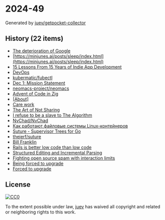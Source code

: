 # 2024-49

Generated by [juev/getpocket-collector](https://github.com/juev/getpocket-collector)

## History (22 items)

- [The deterioration of Google](https://www.baldurbjarnason.com/2024/the-deterioration-of-google/)
- [https://minjunes.ai/posts/sleep/index.html](https://minjunes.ai/posts/sleep/index.html)
- [15 Lessons From 15 Years of Indie App Development](http://lukaspetr.com/15-lessons-from-15-years-of-indie-app-development/)
- [DevOps](https://devops.pradumnasaraf.dev/)
- [kubermatic/fubectl](https://github.com/kubermatic/fubectl)
- [Dec 1: Mission Statement](https://www.fastmail.com/blog/mission-statement/)
- [neomacs-project/neomacs](https://github.com/neomacs-project/neomacs)
- [Advent of Code in Zig](https://kristoff.it/blog/advent-of-code-zig/)
- [[About]](https://adventofcode.com/2024/about)
- [Care work](https://everythingchanges.us/blog/care-work/)
- [The Art of Not Sharing](https://joanwestenberg.com/the-art-of-not-sharing)
- [I refuse to be a slave to The Algorithm](https://www.codingwithjesse.com/blog/i-refuse-to-be-a-slave-to-the-algorithm/)
- [NvChad/NvChad](https://github.com/NvChad/NvChad)
- [Как работают файловые системы Linux-контейнеров](https://habr.com/ru/companies/flant/articles/862252/)
- [Suture - Supervisor Trees for Go](http://www.jerf.org/iri/post/2930)
- [thejerf/suture](https://github.com/thejerf/suture)
- [Bill Franklin](https://bilbof.com/posts/kubernetes-on-hetzner)
- [Rails is better low code than low code](https://radanskoric.com/articles/rails-is-better-low-code-than-low-code)
- [Structured Editing and Incremental Parsing](https://tratt.net/laurie/blog/2024/structured_editing_and_incremental_parsing.html)
- [Fighting open source spam with interaction limits](https://cassidoo.co/post/oss-interaction-limits/)
- [Being forced to upgrade](https://cassidoo.co/post/forced-to-upgrade/)
- [Forced to upgrade](https://herman.bearblog.dev/forced-to-upgrade/)

## License

[![CC0](https://mirrors.creativecommons.org/presskit/buttons/88x31/svg/cc-zero.svg)](https://creativecommons.org/publicdomain/zero/1.0/)

To the extent possible under law, [juev](https://github.com/juev) has waived all copyright and related or neighboring rights to this work.
